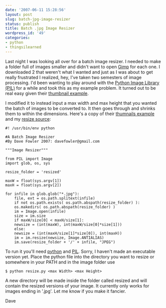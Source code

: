 ```yaml
---
date: '2007-06-11 15:28:56'
layout: post
slug: batch-jpg-image-resizer
status: publish
title: Batch .jpg Image Resizer
wordpress_id: '49'
categories:
- python
- thingsilearned
---
```


Last night I was looking all over for a batch image resizer.  I needed to make a folder full of images smaller and didn't want to open [Gimp](http://gimp.org/) for each one.  I downloaded 2 that weren't what I wanted and just as I was about to get really frustrated I realized, hey, I've taken two semesters of image processing.  I'd been wanting to play around with the [Python Image Library (PIL)](http://www.pythonware.com/products/pil/) for a while and took this as my example problem.  It turned out to be real easy given their [thumbnail example](http://www.pythonware.com/library/pil/handbook/image.htm).

I modified it to instead input a max width and max height that you wanted the batch of images to be converted to.  It then goes through and shrinks them to within the dimensions.   Here's a copy of their [thumnails example](http://www.box.net/shared/p0hipv3l72) and my [resize source](http://www.box.net/shared/m8qcxs7mj1):

    
    
    #! /usr/bin/env python
    
    #A Batch Image Resizer
    #By Dave Fowler 2007: davefowler@gmail.com
    
    """Image Resizer"""
    
    from PIL import Image
    import glob, os, sys
    
    resize_folder = 'resized'
    
    maxW = float(sys.argv[1])
    maxH = float(sys.argv[2])
    
    for infile in glob.glob("*.jpg"):
        file, ext = os.path.splitext(infile)
        if not os.path.exists( os.path.abspath(resize_folder) ):
    	os.makedirs( os.path.abspath(resize_folder) )
        im = Image.open(infile)
        size = im.size
        if maxW/size[0] < maxH/size[1]:
    	newsize = (int(maxW), int(maxW/size[0]*size[1]))
        else:
    	newsize = (int(maxH/size[1]*size[0]), int(maxH))
        im = im.resize(newsize, Image.ANTIALIAS)
        im.save(resize_folder + '/' + infile, "JPEG")


To run it you'll need [python](http://python.org) and [PIL](http://www.pythonware.com/products/pil/).  Sorry, I haven't made an executable version yet.  Place the python file into the directory you want to resize or somewhere in your PATH and in the image folder use

`$ python resize.py <max Width> <max Height>`

A new directory will be made inside the folder called resized and will contain the resized versions of your image.  It currently only works for images ending in '.jpg'. Let me know if you make it fancier.


Dave
